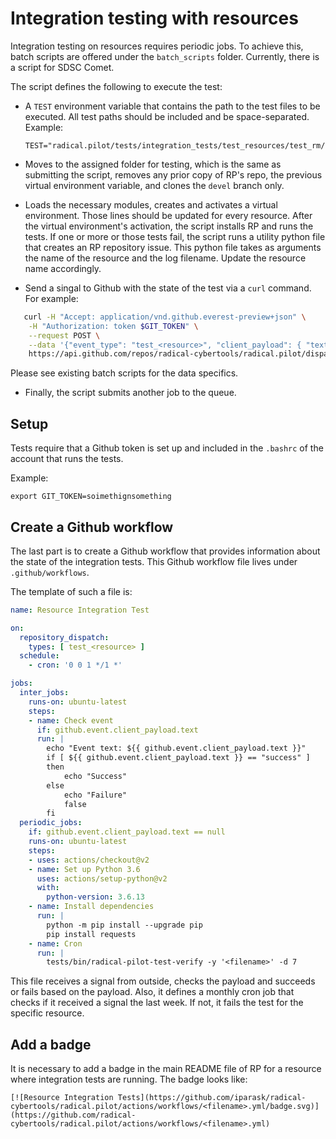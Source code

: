 # Integration testing with resources

Integration testing on resources requires periodic jobs. To achieve this, batch scripts are offered under the `batch_scripts` folder. Currently, there is a script for SDSC Comet.

The script defines the following to execute the test:

- A `TEST` environment variable that contains the path to the test files to be executed. All test paths should be included and be space-separated.
    Example:
    ```
    TEST="radical.pilot/tests/integration_tests/test_resources/test_rm/test_slurm.py"
    ```

- Moves to the assigned folder for testing, which is the same as submitting the script, removes any prior copy of RP's repo, the previous virtual environment variable, and clones the `devel` branch only.

- Loads the necessary modules, creates and activates a virtual environment. Those lines should be updated for every resource. After the virtual environment's activation, the script installs RP and runs the tests. If one or more or those tests fail, the script runs a utility python file that creates an RP repository issue. This python file takes as arguments the name of the resource and the log filename. Update the resource name accordingly.

- Send a singal to Github with the state of the test via a `curl` command. For example:
```bash
   curl -H "Accept: application/vnd.github.everest-preview+json" \
    -H "Authorization: token $GIT_TOKEN" \
    --request POST \
    --data '{"event_type": "test_<resource>", "client_payload": { "text": "<state>"}}' \
    https://api.github.com/repos/radical-cybertools/radical.pilot/dispatches
```
Please see existing batch scripts for the data specifics.

- Finally, the script submits another job to the queue.

## Setup

Tests require that a Github token is set up and included in the `.bashrc` of the account that runs the tests.

Example:
```
export GIT_TOKEN=soimethignsomething
```

## Create a Github workflow

The last part is to create a Github workflow that provides information about the state of the integration tests. This Github workflow file lives under `.github/workflows`.

The template of such a file is:
```yaml
name: Resource Integration Test

on:
  repository_dispatch:
    types: [ test_<resource> ]
  schedule:
    - cron: '0 0 1 */1 *'

jobs:
  inter_jobs:
    runs-on: ubuntu-latest
    steps:
    - name: Check event
      if: github.event.client_payload.text
      run: |
        echo "Event text: ${{ github.event.client_payload.text }}"
        if [ ${{ github.event.client_payload.text }} == "success" ]
        then
            echo "Success"
        else
            echo "Failure"
            false
        fi
  periodic_jobs:
    if: github.event.client_payload.text == null
    runs-on: ubuntu-latest
    steps:
    - uses: actions/checkout@v2
    - name: Set up Python 3.6
      uses: actions/setup-python@v2
      with:
        python-version: 3.6.13
    - name: Install dependencies
      run: |
        python -m pip install --upgrade pip
        pip install requests
    - name: Cron
      run: |
        tests/bin/radical-pilot-test-verify -y '<filename>' -d 7

```

This file receives a signal from outside, checks the payload and succeeds or fails based on the payload. Also, it defines a monthly cron job that checks if it received a signal the last week. If not, it fails the test for the specific resource.

## Add a badge

It is necessary to add a badge in the main README file of RP for a resource where integration tests are running. The badge looks like:
```
[![Resource Integration Tests](https://github.com/iparask/radical-cybertools/radical.pilot/actions/workflows/<filename>.yml/badge.svg)](https://github.com/radical-cybertools/radical.pilot/actions/workflows/<filename>.yml)
```
